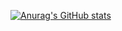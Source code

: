 [![Anurag's GitHub stats](https://github-readme-stats.vercel.app/api?username=toffeenutlatte&count_private=true&show_icons=true&theme=synthwave)](https://github.com/anuraghazra/github-readme-stats)
